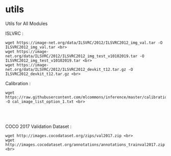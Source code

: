 # utils
Utils for All Modules

ISLVRC : <br>
```
wget https://image-net.org/data/ILSVRC/2012/ILSVRC2012_img_val.tar -O ILSVRC2012_img_val.tar <br>
wget https://image-net.org/data/ILSVRC/2012/ILSVRC2012_img_test_v10102019.tar -O ILSVRC2012_img_test_v10102019.tar <br>
wget https://image-net.org/data/ILSVRC/2012/ILSVRC2012_devkit_t12.tar.gz -O ILSVRC2012_devkit_t12.tar.gz <br>
```
Calibration : <br>
```
wget https://raw.githubusercontent.com/mlcommons/inference/master/calibration/ImageNet/cal_image_list_option_1.txt -O cal_image_list_option_1.txt <br> 
```
<br>
<br>

COCO 2017 Validation Dataset : 
```
wget http://images.cocodataset.org/zips/val2017.zip <br>
wget http://images.cocodataset.org/annotations/annotations_trainval2017.zip <br>
```
